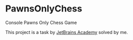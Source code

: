 # PawnsOnlyChess
Console Pawns Only Chess Game 

This project is a task by <a href="https://hyperskill.org/">JetBrains Academy</a> solved by me.
